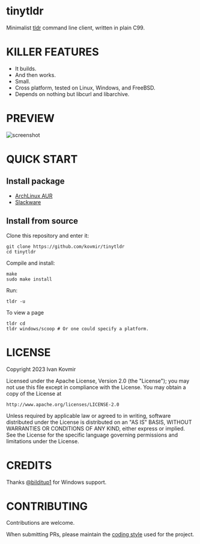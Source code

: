 # tinytldr

Minimalist [tldr](https://tldr.sh/) command line client, written in plain C99.

# KILLER FEATURES

* It builds.
* And then works.
* Small.
* Cross platform, tested on Linux, Windows, and FreeBSD.
* Depends on nothing but libcurl and libarchive.

# PREVIEW

![screenshot](https://raw.githubusercontent.com/kovmir/tinytldr/master/screenshot.png)

# QUICK START

## Install package

* [ArchLinux AUR](https://aur.archlinux.org/packages/untldr)
* [Slackware](https://slackbuilds.org/repository/15.0/misc/untldr/?search=untldr)

## Install from source

Clone this repository and enter it:

```
git clone https://github.com/kovmir/tinytldr
cd tinytldr
```

Compile and install:

```
make
sudo make install
```

Run:

```
tldr -u
```

To view a page
```
tldr cd
tldr windows/scoop # Or one could specify a platform.
```

# LICENSE

Copyright 2023 Ivan Kovmir

Licensed under the Apache License, Version 2.0 (the "License");
you may not use this file except in compliance with the License.
You may obtain a copy of the License at

    http://www.apache.org/licenses/LICENSE-2.0

Unless required by applicable law or agreed to in writing, software
distributed under the License is distributed on an "AS IS" BASIS,
WITHOUT WARRANTIES OR CONDITIONS OF ANY KIND, either express or implied.
See the License for the specific language governing permissions and
limitations under the License.

# CREDITS

Thanks [@bilditup1](https://github.com/bilditup1) for Windows support.

# CONTRIBUTING

Contributions are welcome.

When submitting PRs, please maintain the [coding style](https://suckless.org/coding_style/)
used for the project.
